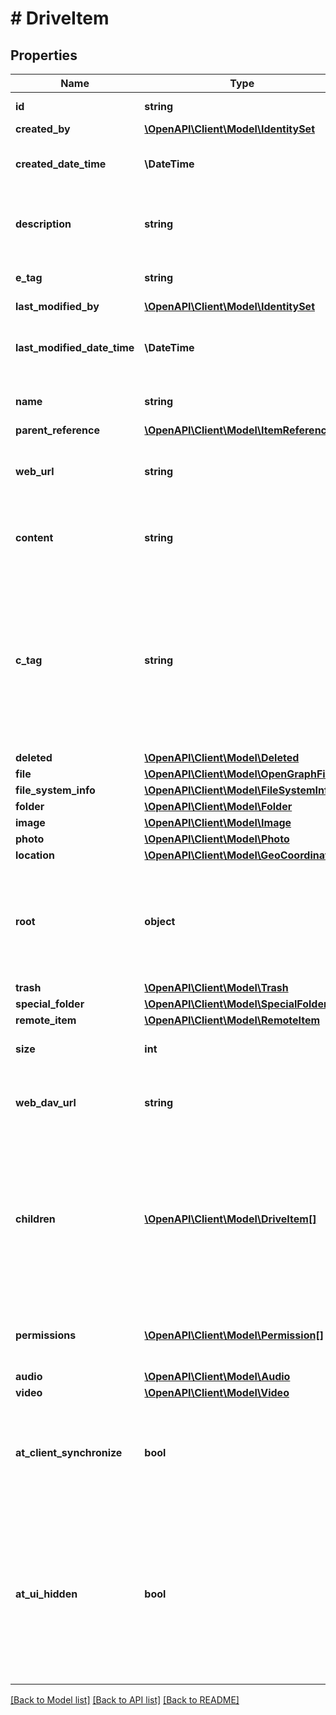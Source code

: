 # # DriveItem

## Properties

Name | Type | Description | Notes
------------ | ------------- | ------------- | -------------
**id** | **string** | Read-only. | [optional] [readonly]
**created_by** | [**\OpenAPI\Client\Model\IdentitySet**](IdentitySet.md) |  | [optional]
**created_date_time** | **\DateTime** | Date and time of item creation. Read-only. | [optional] [readonly]
**description** | **string** | Provides a user-visible description of the item. Optional. | [optional]
**e_tag** | **string** | ETag for the item. Read-only. | [optional] [readonly]
**last_modified_by** | [**\OpenAPI\Client\Model\IdentitySet**](IdentitySet.md) |  | [optional]
**last_modified_date_time** | **\DateTime** | Date and time the item was last modified. Read-only. | [optional] [readonly]
**name** | **string** | The name of the item. Read-write. | [optional]
**parent_reference** | [**\OpenAPI\Client\Model\ItemReference**](ItemReference.md) |  | [optional]
**web_url** | **string** | URL that displays the resource in the browser. Read-only. | [optional] [readonly]
**content** | **string** | The content stream, if the item represents a file. | [optional]
**c_tag** | **string** | An eTag for the content of the item. This eTag is not changed if only the metadata is changed. Note This property is not returned if the item is a folder. Read-only. | [optional] [readonly]
**deleted** | [**\OpenAPI\Client\Model\Deleted**](Deleted.md) |  | [optional]
**file** | [**\OpenAPI\Client\Model\OpenGraphFile**](OpenGraphFile.md) |  | [optional]
**file_system_info** | [**\OpenAPI\Client\Model\FileSystemInfo**](FileSystemInfo.md) |  | [optional]
**folder** | [**\OpenAPI\Client\Model\Folder**](Folder.md) |  | [optional]
**image** | [**\OpenAPI\Client\Model\Image**](Image.md) |  | [optional]
**photo** | [**\OpenAPI\Client\Model\Photo**](Photo.md) |  | [optional]
**location** | [**\OpenAPI\Client\Model\GeoCoordinates**](GeoCoordinates.md) |  | [optional]
**root** | **object** | If this property is non-null, it indicates that the driveItem is the top-most driveItem in the drive. | [optional]
**trash** | [**\OpenAPI\Client\Model\Trash**](Trash.md) |  | [optional]
**special_folder** | [**\OpenAPI\Client\Model\SpecialFolder**](SpecialFolder.md) |  | [optional]
**remote_item** | [**\OpenAPI\Client\Model\RemoteItem**](RemoteItem.md) |  | [optional]
**size** | **int** | Size of the item in bytes. Read-only. | [optional] [readonly]
**web_dav_url** | **string** | WebDAV compatible URL for the item. Read-only. | [optional] [readonly]
**children** | [**\OpenAPI\Client\Model\DriveItem[]**](DriveItem.md) | Collection containing Item objects for the immediate children of Item. Only items representing folders have children. Read-only. Nullable. | [optional] [readonly]
**permissions** | [**\OpenAPI\Client\Model\Permission[]**](Permission.md) | The set of permissions for the item. Read-only. Nullable. | [optional] [readonly]
**audio** | [**\OpenAPI\Client\Model\Audio**](Audio.md) |  | [optional]
**video** | [**\OpenAPI\Client\Model\Video**](Video.md) |  | [optional]
**at_client_synchronize** | **bool** | Indicates if the item is synchronized with the underlying storage provider. Read-only. | [optional]
**at_ui_hidden** | **bool** | Properties or facets (see UI.Facet) annotated with this term will not be rendered if the annotation evaluates to true. Users can set this to hide permissons. | [optional]

[[Back to Model list]](../../README.md#models) [[Back to API list]](../../README.md#endpoints) [[Back to README]](../../README.md)

